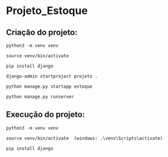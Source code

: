 # Projeto_Estoque

## Criação do projeto:

`python3 -m venv venv`

`source venv/bin/activate`

`pip install django`

`django-admin startproject projeto .`

`python manage.py startapp estoque`

`python manage.py runserver`


## Execução do projeto:

`python3 -m venv venv`

`source venv/bin/activate  (windows: .\venv\Scripts\activate)`

`pip install django`